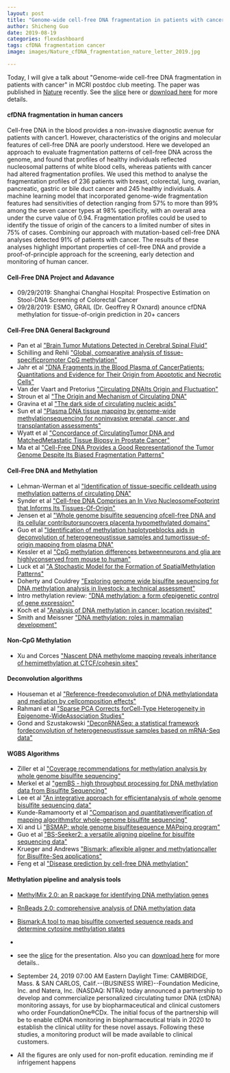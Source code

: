 ```yaml
---
layout: post
title: "Genome-wide cell-free DNA fragmentation in patients with cancer"
author: Shicheng Guo
date: 2019-08-19
categories: flexdashboard
tags: cfDNA fragmentation cancer
image: images/Nature_cfDNA_fragmentation_nature_letter_2019.jpg

---
```

Today, I will give a talk about "Genome-wide cell-free DNA fragmentation in patients with cancer" in MCRI postdoc club meeting. The paper was published in [Nature](https://www.nature.com/articles/s41586-019-1272-6) recently. See the [slice](https://github.com/Shicheng-Guo/Shicheng-Guo.Github.io/blob/master/slice/Postdoc_Club_2019_08_19_cfDNA_Fragement.pptx) here or [download here](https://raw.githubusercontent.com/Shicheng-Guo/Shicheng-Guo.Github.io/master/slice/Postdoc_Club_2019_08_19_cfDNA_Fragement.pptx) for more details.

#### cfDNA fragmentation in human cancers
Cell-free DNA in the blood provides a non-invasive diagnostic avenue for patients with cancer1. However, characteristics of the origins and molecular features of cell-free DNA are poorly understood. Here we developed an approach to evaluate fragmentation patterns of cell-free DNA across the genome, and found that profiles of healthy individuals reflected nucleosomal patterns of white blood cells, whereas patients with cancer had altered fragmentation profiles. We used this method to analyse the fragmentation profiles of 236 patients with breast, colorectal, lung, ovarian, pancreatic, gastric or bile duct cancer and 245 healthy individuals. A machine learning model that incorporated genome-wide fragmentation features had sensitivities of detection ranging from 57% to more than 99% among the seven cancer types at 98% specificity, with an overall area under the curve value of 0.94. Fragmentation profiles could be used to identify the tissue of origin of the cancers to a limited number of sites in 75% of cases. Combining our approach with mutation-based cell-free DNA analyses detected 91% of patients with cancer. The results of these analyses highlight important properties of cell-free DNA and provide a proof-of-principle approach for the screening, early detection and monitoring of human cancer.

#### Cell-Free DNA Project and Adavance
* 09/29/2019: Shanghai Changhai Hospital: Prospective Estimation on Stool-DNA Screening of Colorectal Cancer
* 09/28/2019: ESMO, GRAIL (Dr. Geoffrey R Oxnard) anounce cfDNA methylation for tissue-of-origin prediction in 20+ cancers


#### Cell-Free DNA General Background
* Pan et al ["Brain Tumor Mutations Detected in Cerebral Spinal Fluid"](https://github.com/christacaggiano/cell-free-dna-reading-list/blob/master/cfDNA_background/Pan%20et%20al.pdf)
* Schilling and Rehli ["Global, comparative analysis of tissue-specificpromoter CpG methylation"](https://github.com/christacaggiano/cell-free-dna-reading-list/blob/master/cfDNA_background/Schilling%20and%20Rehli.pdf)
* Jahr et al ["DNA Fragments in the Blood Plasma of CancerPatients: Quantitations and Evidence for Their Origin from Apoptotic
and Necrotic Cells"](https://github.com/christacaggiano/cell-free-dna-reading-list/blob/master/cfDNA_background/Jahr%20et%20al%20.pdf)
* Van der Vaart and Pretorius ["Circulating DNAIts Origin and Fluctuation"](https://github.com/christacaggiano/cell-free-dna-reading-list/blob/master/cfDNA_background/Van_der_Vaart_and_Pretorious.pdf)
* Stroun et al ["The Origin and Mechanism of Circulating DNA"](https://github.com/christacaggiano/cell-free-dna-reading-list/blob/master/cfDNA_background/Stroun%20et%20al.pdf)
* Gravina et al ["The dark side of circulating nucleic acids" ](https://github.com/christacaggiano/cell-free-dna-reading-list/blob/master/cfDNA_background/Gravina%20et%20al.pdf)
* Sun et al ["Plasma DNA tissue mapping by genome-wide methylationsequencing for noninvasive prenatal, cancer, and
transplantation assessments"](https://github.com/christacaggiano/cell-free-dna-reading-list/blob/master/cfDNA_background/Sun_et_al.pdf)
* Wyatt et al ["Concordance of CirculatingTumor DNA and MatchedMetastatic Tissue
Biopsy in Prostate Cancer"](https://github.com/christacaggiano/cell-free-dna-reading-list/blob/master/cfDNA_background/Wyatt_et_al.pdf)
* Ma et al ["Cell-Free DNA Provides a Good Representationof the Tumor Genome Despite Its Biased Fragmentation Patterns"](https://github.com/christacaggiano/cell-free-dna-reading-list/blob/master/cfDNA_background/Ma_et_al.pdf)

#### Cell-Free DNA and Methylation
* Lehman-Werman et al  ["Identification of tissue-specific celldeath using methylation patterns of circulating DNA"](https://github.com/christacaggiano/cell-free-dna-reading-list/blob/master/tissue_specific_cfDNA/Lehman-Werman_et_al.pdf)
* Synder et al ["Cell-free DNA Comprises an In Vivo NucleosomeFootprint that Informs Its Tissues-Of-Origin"](https://github.com/christacaggiano/cell-free-dna-reading-list/blob/master/tissue_specific_cfDNA/Synder_et_al.pdf)
* Jensen et al ["Whole genome bisulfite sequencing ofcell-free DNA and its cellular contributorsuncovers placenta hypomethylated domains"](https://github.com/christacaggiano/cell-free-dna-reading-list/blob/master/tissue_specific_cfDNA/Jensen_et_al.pdf)
* Guo et al ["Identification of methylation haplotypeblocks aids in deconvolution of heterogeneoustissue samples and tumortissue-of-origin mapping from plasma DNA"](https://github.com/christacaggiano/cell-free-dna-reading-list/blob/master/tissue_specific_cfDNA/Guo_et_al.pdf)
* Kessler et al ["CpG methylation differences betweenneurons and glia are highlyconserved from mouse to human"](https://github.com/christacaggiano/cell-free-dna-reading-list/blob/master/tissue_specific_cfDNA/Kessler_et_al.pdf)
* Luck et al ["A Stochastic Model for the Formation of SpatialMethylation Patterns"](https://github.com/christacaggiano/cell-free-dna-reading-list/blob/master/cfDNA_background/Luck_preprint.pdf)
* Doherty and Couldrey ["Exploring genome wide bisulfite sequencing for DNA methylation analysis in livestock: a technical assessment"](https://github.com/christacaggiano/cell-free-dna-reading-list/blob/master/cfDNA_background/Doherty_and_Couldrey.pdf)
* Intro methylation review: ["DNA methylation: a form ofepigenetic control of gene expression"](https://github.com/christacaggiano/cell-free-dna-reading-list/blob/master/cfDNA_background/intro_methylation_review.pdf)
* Koch et al ["Analysis of DNA methylation in cancer: location revisited"](https://www.nature.com/articles/s41571-018-0004-4)
* Smith and Meissner ["DNA methylation: roles in mammalian development"](https://www.nature.com/articles/nrg3354)

#### Non-CpG Methylation
* Xu and Corces ["Nascent DNA methylome mapping reveals inheritance of hemimethylation at CTCF/cohesin sites"](http://science.sciencemag.org/content/359/6380/1166.full)

#### Deconvolution algorithms
* Houseman et al ["Reference-freedeconvolution of DNA methylationdata and mediation by cellcomposition effects" ](https://github.com/christacaggiano/cell-free-dna-reading-list/blob/master/cfDNA_tissue_of_origin_deconvolution/Houseman_et_al.pdf)
* Rahmani et al ["Sparse PCA Corrects forCell-Type Heterogeneity in Epigenome-WideAssociation Studies"](https://github.com/christacaggiano/cell-free-dna-reading-list/blob/master/cfDNA_tissue_of_origin_deconvolution/Rahmani_et_al.pdf)
* Gond and Szustakowski ["DeconRNASeq: a statistical framework fordeconvolution of heterogeneoustissue samples based on mRNA-Seq data"](https://github.com/christacaggiano/cell-free-dna-readinglist/blob/master/cfDNA_tissue_of_origin_deconvolution/Gong%20and%20Szustakowski.pdf)

#### WGBS Algorithms
* Ziller et al ["Coverage recommendations for methylation analysis by whole genome bisulfite sequencing"](https://www.nature.com/articles/nmeth.3152)
* Merkel et al ["gemBS - high throughput processing for DNA methylation data from Bisulfite Sequencing"](https://academic-oup-com.ucsf.idm.oclc.org/bioinformatics/advance-article/doi/10.1093/bioinformatics/bty690/5077236)
* Lee et al ["An integrative approach for efficientanalysis of whole genome bisulfite sequencing data"](https://github.com/christacaggiano/cell-free-dna-reading-list/blob/master/cfDNA_tissue_of_origin_deconvolution/Lee_et_al.pdf)
* Kunde-Ramamoorty et al ["Comparison and quantitativeverification of mapping algorithmsfor whole-genome bisulfite sequencing"](https://github.com/christacaggiano/cell-free-dna-reading-list/blob/master/cfDNA_tissue_of_origin_deconvolution/Kunde-Ramamoorthy_et_al.pdf)
* Xi and Li ["BSMAP: whole genome bisulfitesequence MAPping program"](https://github.com/christacaggiano/cell-free-dna-reading-list/blob/master/cfDNA_tissue_of_origin_deconvolution/Xi%20and%20Li.pdf)
* Guo et al ["BS-Seeker2: a versatile aligning pipeline for bisulfite sequencing data"](https://bmcgenomics.biomedcentral.com/articles/10.1186/1471-2164-14-774)
* Krueger and Andrews ["Bismark: aflexible aligner and methylationcaller for Bisulfite-Seq applications"](https://github.com/christacaggiano/cell-free-dna-reading-list/blob/master/cfDNA_tissue_of_origin_deconvolution/Krueger%20and%20Andrews.pdf)
* Feng et al ["Disease prediction by cell-free DNA methylation"](https://academic-oup-com.ucsf.idm.oclc.org/bib/advance-article/doi/10.1093/bib/bby029/4973009)

#### Methylation pipeline and analysis tools

* [MethylMix 2.0: an R package for identifying DNA methylation genes](https://www.ncbi.nlm.nih.gov/pubmed/29668835)
* [RnBeads 2.0: comprehensive analysis of DNA methylation data](https://genomebiology.biomedcentral.com/articles/10.1186/s13059-019-1664-9)
* [Bismark:A tool to map bisulfite converted sequence reads and determine cytosine methylation states](https://www.bioinformatics.babraham.ac.uk/projects/bismark/)
* 

* see the [slice](https://github.com/Shicheng-Guo/Shicheng-Guo.Github.io/blob/master/slice/Postdoc_Club_2019_08_19_cfDNA_Fragement.pptx) for the presentation. Also you can [download here](https://raw.githubusercontent.com/Shicheng-Guo/Shicheng-Guo.Github.io/master/slice/Postdoc_Club_2019_08_19_cfDNA_Fragement.pptx) for more details..

* September 24, 2019 07:00 AM Eastern Daylight Time: CAMBRIDGE, Mass. & SAN CARLOS, Calif.--(BUSINESS WIRE)--Foundation Medicine, Inc. and Natera, Inc. (NASDAQ: NTRA) today announced a partnership to develop and commercialize personalized circulating tumor DNA (ctDNA) monitoring assays, for use by biopharmaceutical and clinical customers who order FoundationOne®CDx. The initial focus of the partnership will be to enable ctDNA monitoring in biopharmaceutical trials in 2020 to establish the clinical utility for these novel assays. Following these studies, a monitoring product will be made available to clinical customers.

* All the figures are only used for non-profit education. reminding me if infrigement happens

